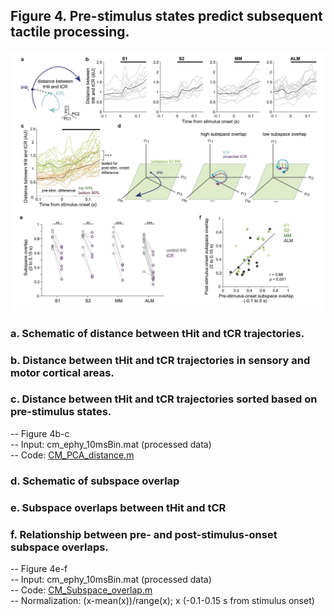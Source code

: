 ## Figure 4. Pre-stimulus states predict subsequent tactile processing. 
<img src="Figure 4.jpg" width="800">

### a.	Schematic of distance between tHit and tCR trajectories. 
### b.	Distance between tHit and tCR trajectories in sensory and motor cortical areas.  
### c.	Distance between tHit and tCR trajectories sorted based on pre-stimulus states.
  -- Figure 4b-c\
  -- Input: cm_ephy_10msBin.mat (processed data)\
  -- Code: [CM_PCA_distance.m](CM_PCA_distance.m)
### d.	Schematic of subspace overlap
### e.	Subspace overlaps between tHit and tCR 
### f.	Relationship between pre- and post-stimulus-onset subspace overlaps. 
  -- Figure 4e-f\
  -- Input: cm_ephy_10msBin.mat (processed data)\
  -- Code: [CM_Subspace_overlap.m](CM_Subspace_overlap.m)\
  -- Normalization: (x-mean(x))/range(x); x (-0.1-0.15 s from stimulus onset)
